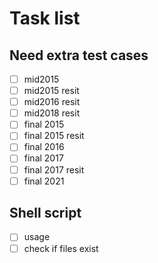 # Task list

## Need extra test cases

- [ ] mid2015
- [ ] mid2015 resit
- [ ] mid2016 resit
- [ ] mid2018 resit
- [ ] final 2015
- [ ] final 2015 resit
- [ ] final 2016
- [ ] final 2017 
- [ ] final 2017 resit
- [ ] final 2021

## Shell script

- [ ] usage
- [ ] check if files exist